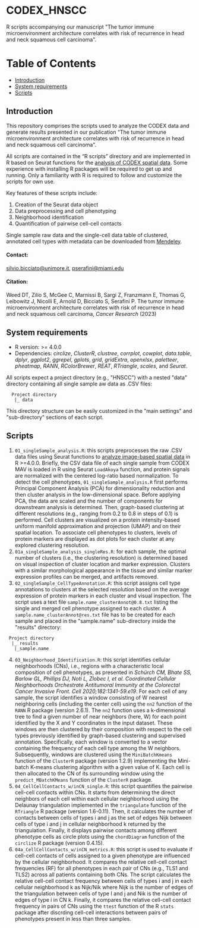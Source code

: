 # CODEX_HNSCC
R scripts accompanying our manuscript "The tumor immune microenvironment architecture correlates with risk of recurrence in head and neck squamous cell carcinoma".

# Table of Contents

- [Introduction](https://github.com/bicciatolab/CODEX_HNSCC#introduction)
- [System requirements](https://github.com/bicciatolab/CODEX_HNSCC#system-requirements)
- [Scripts](https://github.com/bicciatolab/CODEX_HNSCC#scripts)

## Introduction
This repository comprises the scripts used to analyze the CODEX data and generate results presented in our publication “The tumor immune microenvironment architecture correlates with risk of recurrence in head and neck squamous cell carcinoma".  

All scripts are contained in the “R scripts” directory and are implemented in R based on Seurat functions for the [analysis of CODEX spatial data](https://satijalab.org/seurat/articles/seurat5_spatial_vignette_2#human-lymph-node-akoya-codex-system). Some experience with installing R packages will be required to get up and running. Only a familiarity with R is required to follow and customize the scripts for own use.

Key features of these scripts include:

1. Creation of the Seurat data object
2. Data preprocessing and cell phenotyping
2. Neighborhood identification
3. Quantification of pairwise cell-cell contacts

Single sample raw data and the single-cell data table of clustered, annotated cell types with metadata can be downloaded from [Mendeley](https://data.mendeley.com/datasets/t2yvtwnjx7).

#### Contact:

silvio.bicciato@unimore.it, pserafini@miami.edu

#### Citation:

Weed DT, Zilio S, McGee C, Marnissi B, Sargi Z, Franzmann E, Thomas G, Leibowitz J, Nicolli E, Arnold D, Bicciato S, Serafini P. The tumor immune microenvironment architecture correlates with risk of recurrence in head and neck squamous cell carcinoma, _Cancer Research_ (2023)

## System requirements
* R version: >= 4.0.0
* Dependencies: *circlize*, *ClusterR*, *clustree*, *corrplot*, *cowplot*, *data.table*, *dplyr*, *ggplot2*, *ggrepel*, *gplots*, *grid*, *gridExtra*, *openxlsx*, *paletteer*, *pheatmap*, *RANN*, *RColorBrewer*, *REAT*, *RTriangle*, *scales*, and *Seurat*.

All scripts expect a project directory (e.g., "HNSCC") with a nested "data" directory containing all single sample aw data as .CSV files:

```
  Project directory
   |_ data

```
This directory structure can be easily customized in the "main settings" and "sub-directory" sections of each script.


## Scripts
1.	`01_singleSample_analysis.R`: this scripts preprocesses the raw .CSV data files using Seurat functions to [analyze image-based spatial data](https://satijalab.org/seurat/articles/seurat5_spatial_vignette_2#human-lymph-node-akoya-codex-system) in R >=4.0.0. Briefly, the CSV data file of each single sample from CODEX MAV is loaded in R using Seurat `LoadAkoya` function, and protein signals are normalized with the centered log-ratio based normalization. To detect the cell phenotypes, `01_singleSample_analysis.R` first performs Principal Component Analysis (PCA) for dimensionality reduction and then cluster analysis in the low-dimensional space. Before applying PCA, the data are scaled and the number of components for downstream analysis is determined. Then, graph-based clustering at different resolutions (e.g., ranging from 0.2 to 0.8 in steps of 0.1) is performed. Cell clusters are visualized on a protein intensity-based uniform manifold approximation and projection (UMAP) and on their spatial location. To associate cell phenotypes to clusters, levels of protein markers are displayed as dot plots for each cluster at any explored clustering resolution.
2. `01a_singleSample_analysis_singleRes.R`: for each sample, the optimal number of clusters (i.e., the clustering resolution) is determined based on visual inspection of cluster location and marker expression. Clusters with a similar morphological appearance in the tissue and similar marker expression profiles can be merged, and artifacts removed.
3. `02_singleSample_CellTypeAnnotation.R`: this script assigns cell type annotations to clusters at the selected resolution based on the average expression of protein markers in each cluster and visual inspection. The script uses a text file `sample.name_clusterAnnot@0.8.txt` listing the single and merged cell phenotype assigned to each cluster. A `sample.name_clusterAnnot@res.txt` file has to be created for each sample and placed in the "sample.name" sub-directory inside the "results" directory:

 ```
  Project directory
   |_ results
    |_sample.name

 ```
 
4. `03_Neighborhood_Identification.R`: this script identifies cellular neighborhoods (CNs), i.e., regions with a characteristic local composition of cell phenotypes, as presented in _Schürch CM, Bhate SS, Barlow GL, Phillips DJ, Noti L, Zlobec I, et al. Coordinated Cellular Neighborhoods Orchestrate Antitumoral Immunity at the Colorectal Cancer Invasive Front. Cell 2020;182:1341-59.e19_. For each cell of any sample, the script identifies a window consisting of W nearest neighboring cells (including the center cell) using the `nn2` function of the `RANN` R package (version 2.6.1). The `nn2` function uses a k-dimensional tree to find a given number of near neighbors (here, W) for each point identified by the X and Y coordinates in the input dataset. These windows are then clustered by their composition with respect to the cell types previously identified by graph-based clustering and supervised annotation. Specifically, each window is converted to a vector containing the frequency of each cell type among the W neighbors. Subsequently, windows are clustered using the `MiniBatchKmeans` function of the `ClusterR` package (version 1.2.9) implementing the Mini-batch K-means clustering algorithm with a given value of K. Each cell is then allocated to the CN of its surrounding window using the `predict_MBatchKMeans` function of the `ClusterR` package.
5. `04_CellCellContacts_w/inCN_single.R`: this script quantifies the pairwise cell-cell contacts within CNs. It starts from determining the direct neighbors of each cell within each cellular neighborhood using the Delaunay triangulation implemented in the `triangulate` function of the `RTriangle` R package (version 1.6-0.11). Then, it calculates the number of contacts between cells of types i and j as the set of edges Nijk between cells of type i and j in cellular neighborhood k returned by the triangulation. Finally, it displays pairwise contacts among different phenotype cells as circle plots using the `chordDiagram` function of the `circlize` R package (version 0.4.15).
6. `04a_CellCellContacts_w/inCN_metrics.R`: this script is used to evaluate if cell-cell contacts of cells assigned to a given phenotype are influenced by the cellular neighborhood. It compares the relative cell-cell contact frequencies (RF) for all phenotypes in each pair of CNs (e.g., TLS1 and TLS2) across all patients containing both CNs. The script calculates the relative cell-cell contact frequency between cells of types i and j in each cellular neighborhood k as Nijk/Nik where Nijk is the number of edges of the triangulation between cells of type I and j and Nik is the number of edges of type i in CN k. Finally, it compares the relative cell-cell contact frequency in pairs of CNs using the `ttest` function of the R `stats` package after discrding cell-cell interactions between pairs of phenotypes present in less than three samples.
